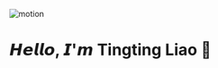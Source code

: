 ![motion](https://github.com/TingtingLiao/TingtingLiao/assets/45743512/8c38e14b-414b-477b-9492-a82ce4fc9297)

# 𝙃𝙚𝙡𝙡𝙤, 𝙄'𝙢 Tingting Liao 👋

<!--
**TingtingLiao/TingtingLiao** is a ✨ _special_ ✨ repository because its `README.md` (this file) appears on your GitHub profile.

Here are some ideas to get you started:

- 🔭 I’m currently working on ...
- 🌱 I’m currently learning ...
- 👯 I’m looking to collaborate on ...
- 🤔 I’m looking for help with ...
- 💬 Ask me about ...
- 📫 How to reach me: ...
- 😄 Pronouns: ...
- ⚡ Fun fact: ...
-->
